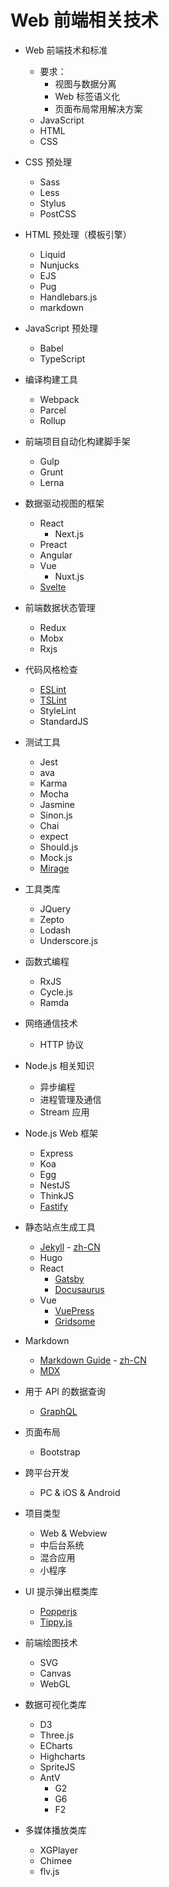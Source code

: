 # Web 前端相关技术

- Web 前端技术和标准
  - 要求：
    - 视图与数据分离
    - Web 标签语义化
    - 页面布局常用解决方案
  - JavaScript
  - HTML
  - CSS

- CSS 预处理
  - Sass
  - Less
  - Stylus
  - PostCSS

- HTML 预处理（模板引擎）
  - Liquid
  - Nunjucks
  - EJS
  - Pug
  - Handlebars.js
  - markdown

- JavaScript 预处理
  - Babel
  - TypeScript

- 编译构建工具
  - Webpack
  - Parcel
  - Rollup

- 前端项目自动化构建脚手架
  - Gulp
  - Grunt
  - Lerna

- 数据驱动视图的框架
  - React
    - Next.js
  - Preact
  - Angular
  - Vue
    - Nuxt.js
  - [Svelte](https://github.com/sveltejs/svelte)

- 前端数据状态管理
  - Redux
  - Mobx
  - Rxjs

- 代码风格检查
  - [ESLint](https://github.com/eslint/eslint)
  - [TSLint](https://github.com/palantir/tslint)
  - StyleLint
  - StandardJS

- 测试工具
  - Jest
  - ava
  - Karma
  - Mocha
  - Jasmine
  - Sinon.js
  - Chai
  - expect
  - Should.js
  - Mock.js
  - [Mirage](https://github.com/miragejs/miragejs)

- 工具类库
  - JQuery
  - Zepto
  - Lodash
  - Underscore.js

- 函数式编程
  - RxJS
  - Cycle.js
  - Ramda

- 网络通信技术
  - HTTP 协议

- Node.js 相关知识
  - 异步编程
  - 进程管理及通信
  - Stream 应用

- Node.js Web 框架
  - Express
  - Koa
  - Egg
  - NestJS
  - ThinkJS
  - [Fastify](https://github.com/fastify/fastify)

- 静态站点生成工具
  - [Jekyll](https://github.com/jekyll/jekyll) - [zh-CN](https://www.jekyll.com.cn/)
  - Hugo
  - React
    - [Gatsby](https://github.com/gatsbyjs/gatsby)
    - [Docusaurus](https://github.com/facebook/docusaurus/)
  - Vue
    - [VuePress](https://github.com/vuejs/vuepress)
    - [Gridsome](https://github.com/gridsome/gridsome)

- Markdown
  - [Markdown Guide](https://github.com/mattcone/markdown-guide) - [zh-CN](https://markdown.bootcss.com/)
  - [MDX](https://github.com/mdx-js/mdx)

- 用于 API 的数据查询
  - [GraphQL](https://github.com/graphql)

- 页面布局
  - Bootstrap

- 跨平台开发
  - PC & iOS & Android

- 项目类型
  - Web & Webview
  - 中后台系统
  - 混合应用
  - 小程序


- UI 提示弹出框类库
  - [Popperjs](https://github.com/popperjs/popper-core)
  - [Tippy.js](https://github.com/atomiks/tippyjs)

- 前端绘图技术
  - SVG
  - Canvas
  - WebGL

- 数据可视化类库
  - D3
  - Three.js
  - ECharts
  - Highcharts
  - SpriteJS
  - AntV
    - G2
    - G6
    - F2

- 多媒体播放类库
  - XGPlayer
  - Chimee
  - flv.js

